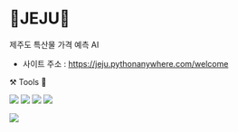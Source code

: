 # 🍊JEJU🥕
제주도 특산물 가격 예측 AI

- 사이트 주소 : https://jeju.pythonanywhere.com/welcome


⚒️ Tools 🔧


<p>
<img src="https://img.shields.io/badge/PyCham-forestgreen?style=for-the-badge&logo=PyCham&logoColor=000000"/>
<img src="https://img.shields.io/badge/Jupyter Notebook-orangered?style=for-the-badge&logo=Jupyter&logoColor=F37626"/>
<img src="https://img.shields.io/badge/Tableau Public-royalblue?style=for-the-badge&logo=Tableau&logoColor=E97627"/>
<img src="https://img.shields.io/badge/GitHub-rebeccapurple?style=for-the-badget&logo=GitHub&logoColor=181717"/>
</p>


<img src="C:\Users\user\Desktop\스크린샷 2024-02-14 132258.png">

